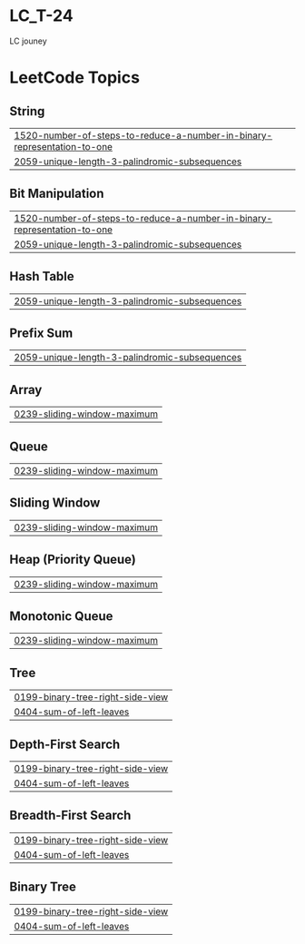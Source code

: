 # LC_T-24
LC jouney

<!---LeetCode Topics Start-->
# LeetCode Topics
## String
|  |
| ------- |
| [1520-number-of-steps-to-reduce-a-number-in-binary-representation-to-one](https://github.com/sriramrknp/LC_T-24/tree/master/1520-number-of-steps-to-reduce-a-number-in-binary-representation-to-one) |
| [2059-unique-length-3-palindromic-subsequences](https://github.com/sriramrknp/LC_T-24/tree/master/2059-unique-length-3-palindromic-subsequences) |
## Bit Manipulation
|  |
| ------- |
| [1520-number-of-steps-to-reduce-a-number-in-binary-representation-to-one](https://github.com/sriramrknp/LC_T-24/tree/master/1520-number-of-steps-to-reduce-a-number-in-binary-representation-to-one) |
| [2059-unique-length-3-palindromic-subsequences](https://github.com/sriramrknp/LC_T-24/tree/master/2059-unique-length-3-palindromic-subsequences) |
## Hash Table
|  |
| ------- |
| [2059-unique-length-3-palindromic-subsequences](https://github.com/sriramrknp/LC_T-24/tree/master/2059-unique-length-3-palindromic-subsequences) |
## Prefix Sum
|  |
| ------- |
| [2059-unique-length-3-palindromic-subsequences](https://github.com/sriramrknp/LC_T-24/tree/master/2059-unique-length-3-palindromic-subsequences) |
## Array
|  |
| ------- |
| [0239-sliding-window-maximum](https://github.com/sriramrknp/LC_T-24/tree/master/0239-sliding-window-maximum) |
## Queue
|  |
| ------- |
| [0239-sliding-window-maximum](https://github.com/sriramrknp/LC_T-24/tree/master/0239-sliding-window-maximum) |
## Sliding Window
|  |
| ------- |
| [0239-sliding-window-maximum](https://github.com/sriramrknp/LC_T-24/tree/master/0239-sliding-window-maximum) |
## Heap (Priority Queue)
|  |
| ------- |
| [0239-sliding-window-maximum](https://github.com/sriramrknp/LC_T-24/tree/master/0239-sliding-window-maximum) |
## Monotonic Queue
|  |
| ------- |
| [0239-sliding-window-maximum](https://github.com/sriramrknp/LC_T-24/tree/master/0239-sliding-window-maximum) |
## Tree
|  |
| ------- |
| [0199-binary-tree-right-side-view](https://github.com/sriramrknp/LC_T-24/tree/master/0199-binary-tree-right-side-view) |
| [0404-sum-of-left-leaves](https://github.com/sriramrknp/LC_T-24/tree/master/0404-sum-of-left-leaves) |
## Depth-First Search
|  |
| ------- |
| [0199-binary-tree-right-side-view](https://github.com/sriramrknp/LC_T-24/tree/master/0199-binary-tree-right-side-view) |
| [0404-sum-of-left-leaves](https://github.com/sriramrknp/LC_T-24/tree/master/0404-sum-of-left-leaves) |
## Breadth-First Search
|  |
| ------- |
| [0199-binary-tree-right-side-view](https://github.com/sriramrknp/LC_T-24/tree/master/0199-binary-tree-right-side-view) |
| [0404-sum-of-left-leaves](https://github.com/sriramrknp/LC_T-24/tree/master/0404-sum-of-left-leaves) |
## Binary Tree
|  |
| ------- |
| [0199-binary-tree-right-side-view](https://github.com/sriramrknp/LC_T-24/tree/master/0199-binary-tree-right-side-view) |
| [0404-sum-of-left-leaves](https://github.com/sriramrknp/LC_T-24/tree/master/0404-sum-of-left-leaves) |
<!---LeetCode Topics End-->